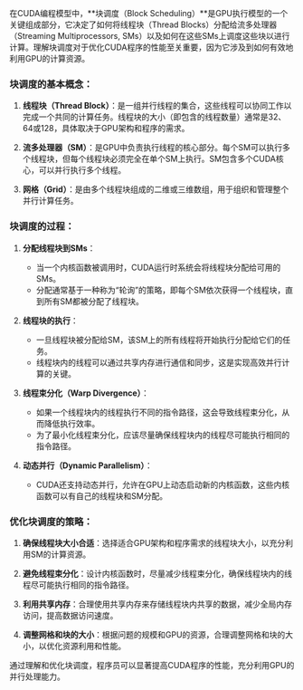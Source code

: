 在CUDA编程模型中，**块调度（Block Scheduling）**是GPU执行模型的一个关键组成部分，它决定了如何将线程块（Thread Blocks）分配给流多处理器（Streaming Multiprocessors, SMs）以及如何在这些SMs上调度这些块以进行计算。理解块调度对于优化CUDA程序的性能至关重要，因为它涉及到如何有效地利用GPU的计算资源。

### 块调度的基本概念：

1. **线程块（Thread Block）**：是一组并行线程的集合，这些线程可以协同工作以完成一个共同的计算任务。线程块的大小（即包含的线程数量）通常是32、64或128，具体取决于GPU架构和程序的需求。

2. **流多处理器（SM）**：是GPU中负责执行线程的核心部分。每个SM可以执行多个线程块，但每个线程块必须完全在单个SM上执行。SM包含多个CUDA核心，可以并行执行多个线程。

3. **网格（Grid）**：是由多个线程块组成的二维或三维数组，用于组织和管理整个并行计算任务。

### 块调度的过程：

1. **分配线程块到SMs**：
   - 当一个内核函数被调用时，CUDA运行时系统会将线程块分配给可用的SMs。
   - 分配通常基于一种称为“轮询”的策略，即每个SM依次获得一个线程块，直到所有SM都被分配了线程块。

2. **线程块的执行**：
   - 一旦线程块被分配给SM，该SM上的所有线程将开始执行分配给它们的任务。
   - 线程块内的线程可以通过共享内存进行通信和同步，这是实现高效并行计算的关键。

3. **线程束分化（Warp Divergence）**：
   - 如果一个线程块内的线程执行不同的指令路径，这会导致线程束分化，从而降低执行效率。
   - 为了最小化线程束分化，应该尽量确保线程块内的线程尽可能执行相同的指令路径。

4. **动态并行（Dynamic Parallelism）**：
   - CUDA还支持动态并行，允许在GPU上动态启动新的内核函数，这些内核函数可以有自己的线程块和SM分配。

### 优化块调度的策略：

1. **确保线程块大小合适**：选择适合GPU架构和程序需求的线程块大小，以充分利用SM的计算资源。

2. **避免线程束分化**：设计内核函数时，尽量减少线程束分化，确保线程块内的线程尽可能执行相同的指令路径。

3. **利用共享内存**：合理使用共享内存来存储线程块内共享的数据，减少全局内存访问，提高数据访问速度。

4. **调整网格和块的大小**：根据问题的规模和GPU的资源，合理调整网格和块的大小，以优化资源利用和性能。

通过理解和优化块调度，程序员可以显著提高CUDA程序的性能，充分利用GPU的并行处理能力。
